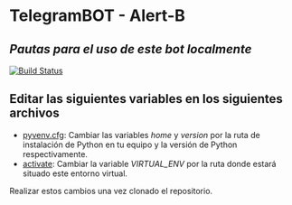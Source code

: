# TelegramBOT - Alert-B
## _Pautas para el uso de este bot localmente_

[![Build Status](https://travis-ci.org/joemccann/dillinger.svg?branch=master)](https://travis-ci.org/joemccann/dillinger)

## Editar las siguientes variables en los siguientes archivos

- [pyvenv.cfg]: Cambiar las variables _home_ y _version_ por la ruta de instalación de Python en tu equipo y la versión de Python respectivamente.
- [activate]: Cambiar la variable _VIRTUAL_ENV_ por la ruta donde estará situado este entorno virtual.

Realizar estos cambios una vez clonado el repositorio.


   [pyvenv.cfg]: <https://github.com/L7O7L/Final_Project/blob/main/Bot/venv-bot/pyvenv.cfg>
   [activate]: <https://github.com/L7O7L/Final_Project/blob/main/Bot/venv-bot/Scripts/activate>
